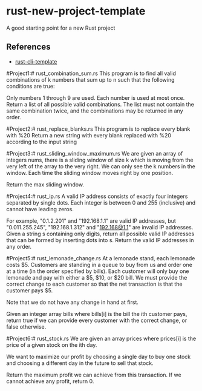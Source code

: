 # rust-new-project-template
A good starting point for a new Rust project

## References

* [rust-cli-template](https://github.com/kbknapp/rust-cli-template)

#Project1:# rust_combination_sum.rs
This program is to find all valid combinations of k numbers that sum up to n such that the following conditions are true:

Only numbers 1 through 9 are used.
Each number is used at most once.
Return a list of all possible valid combinations. The list must not contain the same combination twice, and the combinations may be returned in any order.


#Project2:# rust_replace_blanks.rs
This program is to replace every blank with %20
Return a new string with every blank replaced with %20 according to the input string


#Project3:# rust_sliding_window_maximum.rs
We are given an array of integers nums, there is a sliding window of size k which is moving from the very left of the array to the very right. We can only see the k numbers in the window. Each time the sliding window moves right by one position.

Return the max sliding window.


#Project4:# rust_ip.rs
A valid IP address consists of exactly four integers separated by single dots. Each integer is between 0 and 255 (inclusive) and cannot have leading zeros.

For example, "0.1.2.201" and "192.168.1.1" are valid IP addresses, but "0.011.255.245", "192.168.1.312" and "192.168@1.1" are invalid IP addresses.
Given a string s containing only digits, return all possible valid IP addresses that can be formed by inserting dots into s. Return the valid IP addresses in any order.


#Project5:# rust_lemonade_change.rs
At a lemonade stand, each lemonade costs $5. Customers are standing in a queue to buy from us and order one at a time (in the order specified by bills). Each customer will only buy one lemonade and pay with either a $5, $10, or $20 bill. We must provide the correct change to each customer so that the net transaction is that the customer pays $5.

Note that we do not have any change in hand at first.

Given an integer array bills where bills[i] is the bill the ith customer pays, return true if we can provide every customer with the correct change, or false otherwise.


#Project6:# rust_stock.rs
We are given an array prices where prices[i] is the price of a given stock on the ith day.

We want to maximize our profit by choosing a single day to buy one stock and choosing a different day in the future to sell that stock.

Return the maximum profit we can achieve from this transaction. If we cannot achieve any profit, return 0.
